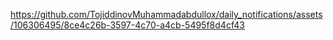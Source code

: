 

https://github.com/TojiddinovMuhammadabdullox/daily_notifications/assets/106306495/8ce4c26b-3597-4c70-a4cb-5495f8d4cf43

